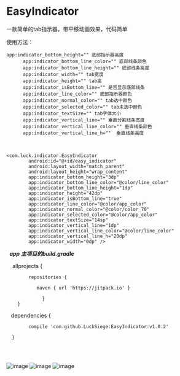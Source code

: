 # EasyIndicator

一款简单的tab指示器，带平移动画效果，代码简单

使用方法：

```
app:indicator_bottom_height="" 底部指示器高度
      app:indicator_bottom_line_color="" 底部线条颜色
      app:indicator_bottom_line_height="" 底部线条高度
      app:indicator_width="" tab宽度
      app:indicator_height="" tab高
      app:indicator_isBottom_line="" 是否显示底部线条
      app:indicator_line_color="" 底部指示器颜色     
      app:indicator_normal_color="" tab选中颜色      
      app:indicator_selected_color="" tab未选中颜色    
      app:indicator_textSize="" tab字体大小     
      app:indicator_vertical_line="" 垂直分割线条宽度     
      app:indicator_vertical_line_color="" 垂直线条颜色   
      app:indicator_vertical_line_h=""  垂直线条高度
```
      
```      
<com.luck.indicator.EasyIndicator
        android:id="@+id/easy_indicator"
        android:layout_width="match_parent"
        android:layout_height="wrap_content"
        app:indicator_bottom_height="3dp"
        app:indicator_bottom_line_color="@color/line_color"
        app:indicator_bottom_line_height="1dp"
        app:indicator_height="42dp"
        app:indicator_isBottom_line="true"
        app:indicator_line_color="@color/app_color"
        app:indicator_normal_color="@color/color_70"
        app:indicator_selected_color="@color/app_color"
        app:indicator_textSize="14sp"
        app:indicator_vertical_line="1dp"
        app:indicator_vertical_line_color="@color/line_color"
        app:indicator_vertical_line_h="20dp"
        app:indicator_width="0dp" />
```	
   ***app 主项目的build.gradle***
   
    
    allprojects {
    
		    repositories {
       
			   maven { url 'https://jitpack.io' }
      
		         }
	    }
    
    dependencies {
  
	        compile 'com.github.LuckSiege:EasyIndicator:v1.0.2'
         
 	  }
	  
        
        

![image](https://github.com/LuckSiege/EasyIndicator/blob/master/image/4C47A389C02BC3FD7680CF3935F1F916.jpg)
![image](https://github.com/LuckSiege/EasyIndicator/blob/master/image/7F8892258BE7624FF6ACE4A3BE558C43.jpg)
![image](https://github.com/LuckSiege/EasyIndicator/blob/master/image/859EEDFA1A7C7EEB8B071E93AEC37BB5.jpg)
